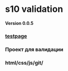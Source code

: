 # s10 validation
#### Version 0.0.5
### [testpage](https://prnmxm.github.io/s10/)
### Проект для валидации
### html/css/js/git/